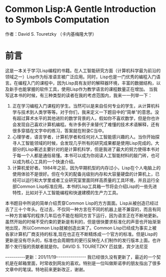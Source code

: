 # Common Lisp:A Gentle Introduction to Symbols Computation
作者：David S. Touretzky （卡内基梅隆大学）
# 前言
这是一本关于学习Lisp编程的书籍。在人工智能研究方面（计算机科学最为前沿的领域之一）Lisp作为标准语言被广泛应用。同时，Lisp也是一门优秀的编程入门语言。在编程入门的课程中，因为Lisp具有友好的解释器环境，丰富的数据结构，以及新手也能掌握的软件工具，使用Lisp作为教学语言的课程数量正在增加。
当我写这本书的时候，有三种类型的读者在我的考虑范围内，我来一一列举一下：
1. 正在学习编程入门课程的学生。当然可以是来自任何专业的学生，从计算机科学与技术到人类学等等。对于你们，我来定义一下题目中的“简单”的意思。没有超过算术水平的其他进阶的数学背景的人，假如你不喜欢数学，但是你也许会发现自己喜欢计算机编程。有许多例子来替代了难懂的技术术语解释，还有很多穿插在文字中的练习，答案就在附录C当中。
2. 心理学者，语言学者，计算机学者和任何对人工智能感兴趣的人。当你开始探寻人工智能领域的时候，会发现几乎所有的研究成果都是使用Lisp完成的。大部分的Lisp著述主要针对的是计算机科学，但是我进了最大的努力使得本书对于每一个人都是通俗易懂。本书可以成为你阅读人工智能材料的敲门砖，也可以成为核心工具的一个快速介绍。
3. 计算机爱好者。1984年之前，因为早期机型的内存过小，Lisp在个人电脑上的使用体验不是很好。但在今天的配备兆级别内存和大容量硬盘的计算机上，已经可以运行和大学里或者工业研究室里面同样高质量的工具环境，并且运行全部Common Lisp标准应用。本书的Lisp工具箱一节将会介绍Lisp的一些先进特性，比如对于人工智能编程和快速建模的生产力工具。

本书题目中所说的简单介绍贯穿Common Lisp的方方面面。Lisp从被创造已经过去了三十个年头。在过去，不仅同一种方言在不同的机器上是不兼容的，而且有同一种方言编写的程序几年后也不能在相同方言下运行，因为语言正在不断地更新。虽然开始的时候不受约束的更新是有利的，但是很快要求标准化的声音也开始渐渐地出现，所以Common Lisp就被创造出来了。Common Lisp已经成为事实上被各家计算机厂商支持的标准,现在也正在不断精炼成一个官方的标准。但是Lisp的更新是没有尽头的，标准也会周期性的更行反映在人们制作的发行版本上面。也许那个发行版的贡献者就是你。
DAVID S. TOURETZKY
匹兹堡，宾夕法尼亚

----------更新：201/11/19---------------
我已经很久没有更新了，最近的一个契机是在邮箱里面，时常收到网友的喜欢。特别是一位叫做斯诺李的朋友指出了很多文章中的笔误。特地前来更新改正，谢谢。
